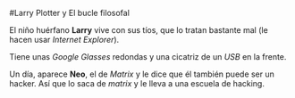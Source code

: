 #Larry Plotter y El bucle filosofal

El niño huérfano **Larry** vive con sus tíos, que lo tratan bastante mal
(le hacen usar *Internet Explorer*).

Tiene unas *Google Glasses* redondas y una cicatriz de un *USB* en la frente.

Un día, aparece **Neo**, el de *Matrix* y le dice que él también puede ser un 
hacker.
Así que lo saca de *matrix* y le lleva a una escuela de hacking.
